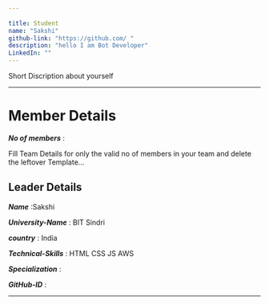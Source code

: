 ```yaml
---
                                                     
title: Student
name: "Sakshi"
github-link: "https://github.com/ "
description: "hello I am Bot Developer"
LinkedIn: ""
---
```


Short Discription about yourself

---


# Member Details

_**No of members**_ : 

Fill Team Details for only the valid no of members in your team and delete the leftover Template...

## Leader Details

_**Name**_ :Sakshi

_**University-Name**_ : BIT Sindri

_**country**_ : India
 
_**Technical-Skills**_ : HTML CSS JS AWS

_**Specialization**_ :

_**GitHub-ID**_ :  

---
